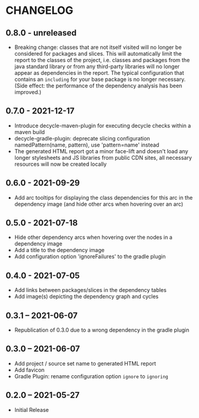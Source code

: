 # CHANGELOG

## 0.8.0 - unreleased
   - Breaking change: classes that are not itself visited will no longer be considered for packages and slices.
     This will automatically limit the report to the classes of the project, i.e. classes and packages from the java
     standard library or from any third-party libraries will no longer appear as dependencies in the report.
     The typical configuration that contains an `including` for your base package is no longer necessary.
     (Side effect: the performance of the dependency analysis has been improved.) 

## 0.7.0 - 2021-12-17
   - Introduce decycle-maven-plugin for executing decycle checks within a maven build
   - decycle-gradle-plugin: deprecate slicing configuration namedPattern(name, pattern),
     use 'pattern=name' instead
   - The generated HTML report got a minor face-lift and doesn't load any longer stylesheets and JS libraries from 
     public CDN sites, all necessary resources will now be created locally

## 0.6.0 - 2021-09-29
   - Add arc tooltips for displaying the class dependencies for this arc in the dependency image
     (and hide other arcs when hovering over an arc)

## 0.5.0 - 2021-07-18
   - Hide other dependency arcs when hovering over the nodes in a dependency image
   - Add a title to the dependency image  
   - Add configuration option 'ignoreFailures' to the gradle plugin

## 0.4.0 - 2021-07-05
   - Add links between packages/slices in the dependency tables
   - Add image(s) depicting the dependency graph and cycles

## 0.3.1 – 2021-06-07
   - Republication of 0.3.0 due to a wrong dependency in the gradle plugin 

## 0.3.0 – 2021-06-07
   - Add project / source set name to generated HTML report
   - Add favicon
   - Gradle Plugin: rename configuration option `ignore` to `ignoring` 

## 0.2.0 – 2021-05-27
 - Initial Release
